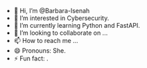 - 👋 Hi, I’m @Barbara-Isenah
- 👀 I’m interested in Cybersecurity.
- 🌱 I’m currently learning Python and FastAPI.
- 💞️ I’m looking to collaborate on ...
- 📫 How to reach me ...
- 😄 Pronouns: She.
- ⚡ Fun fact: .

<!---
Barbara-Isenah/Barbara-Isenah is a ✨ special ✨ repository because its `README.md` (this file) appears on your GitHub profile.
You can click the Preview link to take a look at your changes.
--->
